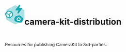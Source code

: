 <img align="left" width="64" height="64" src=".doc/camerakit_icon.svg">

# camera-kit-distribution

</br>

Resources for publishing CameraKit to 3rd-parties.
